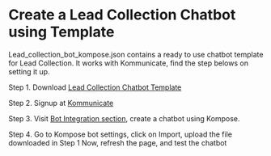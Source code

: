 # Create a Lead Collection Chatbot using Template


Lead_collection_bot_kompose.json contains a ready to use chatbot template for Lead Collection. It works with Kommunicate, find the step belows on setting it up.

Step 1. Download [Lead Collection Chatbot Template](https://raw.githubusercontent.com/Kommunicate-io/AI-Chatbot-Templates/main/Lead-Collection-Chatbot/lead_collection_bot/Lead_collection_bot_kompose.json?token=GHSAT0AAAAAABMKOQWG5CR7YMIIQRH7SRSMYUYR27Q)

Step 2. Signup at [Kommunicate](https://www.kommunicate.io/product/kompose-bot-builder?utm_source=github&utm_campaign=chatbot_templates)

Step 3. Visit [Bot Integration section](https://dashboard.kommunicate.io/bots/bot-integrations), create a chatbot using Kompose.

Step 4. Go to Kompose bot settings, click on Import, upload the file downloaded in Step 1
Now, refresh the page, and test the chatbot




